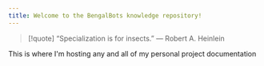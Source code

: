 ```yaml
---
title: Welcome to the BengalBots knowledge repository!
---
```


>[!quote]
>“Specialization is for insects.” — Robert A. Heinlein

This is where I'm hosting any and all of my personal project documentation